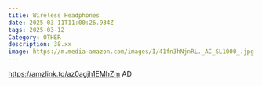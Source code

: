 ```yaml
---
title: Wireless Headphones
date: 2025-03-11T11:00:26.934Z
tags: 2025-03-12
Category: OTHER
description: 38.xx
image: https://m.media-amazon.com/images/I/41fn3hNjnRL._AC_SL1000_.jpg
---
```

https://amzlink.to/az0agjh1EMhZm   AD